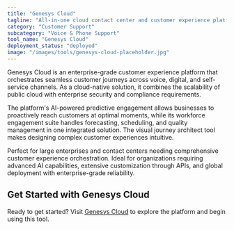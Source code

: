 ```yaml
---
title: "Genesys Cloud"
tagline: "All-in-one cloud contact center and customer experience platform"
category: "Customer Support"
subcategory: "Voice & Phone Support"
tool_name: "Genesys Cloud"
deployment_status: "deployed"
image: "/images/tools/genesys-cloud-placeholder.jpg"
---
```

Genesys Cloud is an enterprise-grade customer experience platform that orchestrates seamless customer journeys across voice, digital, and self-service channels. As a cloud-native solution, it combines the scalability of public cloud with enterprise security and compliance requirements.

The platform's AI-powered predictive engagement allows businesses to proactively reach customers at optimal moments, while its workforce engagement suite handles forecasting, scheduling, and quality management in one integrated solution. The visual journey architect tool makes designing complex customer experiences intuitive.

Perfect for large enterprises and contact centers needing comprehensive customer experience orchestration. Ideal for organizations requiring advanced AI capabilities, extensive customization through APIs, and global deployment with enterprise-grade reliability.
## Get Started with Genesys Cloud

Ready to get started? Visit [Genesys Cloud](https://genesyscloud.com) to explore the platform and begin using this tool.
